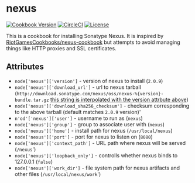 nexus
=====

[![Cookbook Version](https://img.shields.io/cookbook/v/nexus.svg?style=flat)](https://supermarket.chef.io/cookbooks/nexus) [![CircleCI](https://circleci.com/gh/sous-chefs/nexus.svg?style=svg)](https://circleci.com/gh/sous-chefs/nexus) [![License](https://img.shields.io/badge/license-Apache_2-blue.svg)](https://www.apache.org/licenses/LICENSE-2.0)


This is a cookbook for installing Sonatype Nexus. It is inspired by [RiotGamesCookbooks/nexus-cookbook](https://github.com/RiotGamesCookbooks/nexus-cookbook) but attempts to avoid managing things like HTTP proxies and SSL certificates.

Attributes
----------

* `node['nexus']['version']` - version of nexus to install (`2.0.9`)
* `node['nexus']['download_url']` - url to nexus tarball (`http://download.sonatype.com/nexus/oss/nexus-%{version}-bundle.tar.gz` [this string is interpolated with the version attrbute above](https://coderanger.net/derived-attributes/))
* `node['nexus']['download_sha256_checksum']` - checksum corresponding to the above tarball (default matches `2.0.9` version)'
* `n'od'['nexus']['user']` - username to run as (`nexus`)
* `node['nexus']['group']` - group to associate user with (`nexus`)
* `node['nexus']['home']` - install path for nexus (`/usr/local/nexus`)
* `node['nexus']['port']` - port for nexus to listen on (`8080`)
* `node['nexus']['context_path']` - URL path where nexus will be served (`/nexus`')
* `node['nexus']['loopback_only']` - controlls whether nexus binds to 127.0.0.1 (`false`)
* `node['nexus']['work_dir']` - file system path for nexus artifacts and other files (`/usr/local/nexus/work`')
